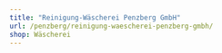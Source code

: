 ```yaml
---
title: "Reinigung-Wäscherei Penzberg GmbH"
url: /penzberg/reinigung-waescherei-penzberg-gmbh/
shop: Wäscherei
---
```

